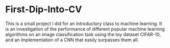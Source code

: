 # First-Dip-Into-CV

This is a small project I did for an introductory class to machine learning. 
It is an investigation of the performance of different popular machine learning algorithms on an image classification task using the toy dataset CIFAR-10, and an implementation of a CNN that easily surpasses them all.
